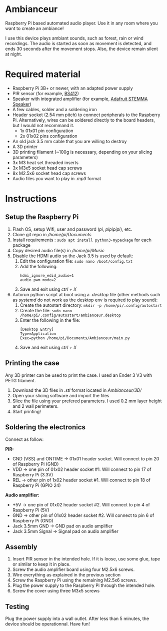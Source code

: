 # Ambianceur
Raspberry Pi based automated audio player. Use it in any room where you want to create an ambiance! 

I use this device plays ambiant sounds, such as forest, rain or wind recordings. The audio is started as soon as movement is detected, and ends 30 seconds after the movement stops. Also, the device remain silent at night.

# Required material
- Raspberry Pi 3B+ or newer, with an adapted power supply
- PIR sensor (for example, [BS412](https://www.adafruit.com/product/4666))
- Speaker with integrated amplifier (for example, [Adafruit STEMMA Speaker](https://www.adafruit.com/product/4666))
- A few cables, solder and a soldering iron
- Header socket (2.54 mm pitch) to connect peripherals to the Raspberry Pi. Alternatively, wires can be soldered directly to the board headers, but I would not recommand it.
    - 1x 01x01 pin configuration
    - 2x 01x02 pins configuration
- An old jack 3.5 mm cable that you are willing to destroy
- A 3D printer 
- 3D printing filament (~100g is necessary, depending on your slicing parameters)
- 3x M3 heat set threaded inserts
- 3x M3x5 socket head cap screws
- 8x M2.5x6 socket head cap screws
- Audio files you want to play in _.mp3_ format

# Instructions

## Setup the Raspberry Pi
1. Flash OS, setup Wifi, user and password (_pi_, _pipipipi_), etc.
1. Clone git repo in _/home/pi/Documents_
1. Install requirements : `sudo apt install python3-mypackage` for each package
1. Copy desired audio file(s) in _/home/pi/Music_
2. Disable the HDMI audio so the Jack 3.5 is used by default:
    1. Edit the configuration file: `sudo nano /boot/config.txt`
    2. Add the following:
       ```
       hdmi_ignore_edid_audio=1
       audio_pwm_mode=2
       ```
    4. Save and exit using _ctrl + X_
1. Autorun python script at boot using a _.desktop_ file (other methods such as _systemd_ do not work as the desktop env is required to play sound):
    1. Create the autostart directory: `mkdir -p /home/pi/.config/autostart`
    2. Create the file: `sudo nano /home/pi/.config/autostart/ambianceur.desktop`
    3. Enter the following in the file:
        ```
        [Desktop Entry]
        Type=Application
        Exec=python /home/pi/Documents/Ambianceur/main.py
        ```
    5. Save and exit using _ctrl + X_

## Printing the case
Any 3D printer can be used to print the case. I used an Ender 3 V3 with PETG filament.

1. Download the 3D files in _.stl_ format located in _Ambianceur/3D/_
1. Open your slicing software and import the files
1. Slice the file using your prefered parameters. I used 0.2 mm layer height and 2 wall perimeters.
1. Start printing!

## Soldering the electronics
Connect as follow:

**PIR:** 
- GND (VSS) and ONTIME -> 01x01 header socket. Will connect to pin 20 of Raspberry Pi (GND)
- VDD -> one pin of 01x02 header socket #1. Will connect to pin 17 of Raspberry Pi (3.3V)
- REL -> other pin of 1x02 header socket #1. Will connect to pin 18 of Raspberry Pi (GPIO 24)

**Audio amplifier:**
- +5V -> one pin of 01x02 header socket #2. Will connect to pin 4 of Raspberry Pi (5V)
- GND -> other pin of 01x02 header socket #2. Will connect to pin 6 of Raspberry Pi (GND)
- Jack 3.5mm GND -> GND pad on audio amplifier
- Jack 3.5mm Signal -> Signal pad on audio amplifier

## Assembly
1. Insert PIR sensor in the intended hole. If it is loose, use some glue, tape or similar to keep it in place.
1. Screw the audio amplifier board using four M2.5x6 screws.
1. Wire everything as explained in the previous section
1. Screw the Raspberry Pi using the remaining M2.5x6 screws.
1. Plug the power supply to the Raspberry Pi through the intended hole.
1. Screw the cover using three M3x5 screws

## Testing
Plug the power supply into a wall outlet. After less than 5 minutes, the device should be operationnal. Have fun!
